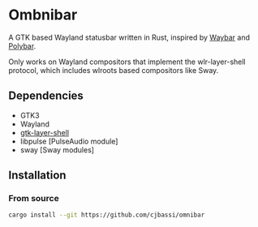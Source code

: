 # Ombnibar

A GTK based Wayland statusbar written in Rust, inspired by [Waybar](https://github.com/Alexays/Waybar) and [Polybar](https://github.com/polybar/polybar).

Only works on Wayland compositors that implement the wlr-layer-shell protocol, which includes wlroots based compositors like Sway.

## Dependencies

- GTK3
- Wayland
- [gtk-layer-shell](https://github.com/wmww/gtk-layer-shell)
- libpulse [PulseAudio module]
- sway [Sway modules]

## Installation

### From source

```bash
cargo install --git https://github.com/cjbassi/omnibar
```
